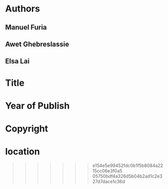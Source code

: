 # Authors
## Manuel Furia
## Awet Ghebreslassie
## Elsa Lai
# Title
# Year of Publish
# Copyright
# location




>>>>>>> e154e5e99452fdc0b1f5b8084a2215cc06e3f0a5
>>>>>>> 05750bdf4a326d5b04b2ad1c2e327d7dace1c36d
